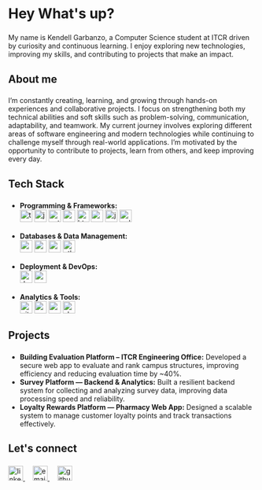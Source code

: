 <h1 align="left">Hey What's up?</h1>

###

<p align="left">My name is Kendell Garbanzo, a Computer Science student at ITCR driven by curiosity and continuous learning. I enjoy exploring new technologies, improving my skills, and contributing to projects that make an impact.</p>

###

<h2 align="left">About me</h2>

###

<p align="left">
I’m constantly creating, learning, and growing through hands-on experiences and collaborative projects. I focus on strengthening both my technical abilities and soft skills such as problem-solving, communication, adaptability, and teamwork. My current journey involves exploring different areas of software engineering and modern technologies while continuing to challenge myself through real-world applications. I’m motivated by the opportunity to contribute to projects, learn from others, and keep improving every day.
</p>

###

<h2 align="left">Tech Stack</h2>

###

<ul align="left">

<li>
  <b>Programming & Frameworks:</b><br>
  <img src="https://cdn.jsdelivr.net/gh/devicons/devicon/icons/typescript/typescript-original.svg" height="25" alt="typescript" title="TypeScript" />
  <img src="https://cdn.jsdelivr.net/gh/devicons/devicon/icons/javascript/javascript-original.svg" height="25" alt="javascript" title="JavaScript" />
  <img src="https://cdn.jsdelivr.net/gh/devicons/devicon/icons/python/python-original.svg" height="25" alt="python" title="Python" />
  <img src="https://cdn.jsdelivr.net/gh/devicons/devicon/icons/nextjs/nextjs-original.svg" height="25" alt="nextjs" title="Next.js" />
  <img src="https://cdn.jsdelivr.net/gh/devicons/devicon/icons/html5/html5-original.svg" height="25" alt="html" title="HTML" />
  <img src="https://cdn.jsdelivr.net/gh/devicons/devicon/icons/css3/css3-original.svg" height="25" alt="css" title="CSS" />
  <img src="https://cdn.jsdelivr.net/gh/devicons/devicon/icons/java/java-original.svg" height="25" alt="java" title="Java" />
  <img src="https://cdn.jsdelivr.net/gh/devicons/devicon/icons/cplusplus/cplusplus-original.svg" height="25" alt="cplusplus" title="C++" />
</li>

<br>

<li>
  <b>Databases & Data Management:</b><br>
  <img src="https://cdn.jsdelivr.net/gh/devicons/devicon/icons/postgresql/postgresql-original.svg" height="25" alt="postgresql" title="PostgreSQL" />
  <img src="https://cdn.jsdelivr.net/gh/devicons/devicon/icons/mongodb/mongodb-original.svg" height="25" alt="mongodb" title="MongoDB" />
  <img src="https://cdn.jsdelivr.net/gh/devicons/devicon/icons/redis/redis-original.svg" height="25" alt="redis" title="Redis" />
  <img src="https://cdn.jsdelivr.net/gh/devicons/devicon/icons/python/python-original.svg" height="25" alt="etl" title="ETL" />
</li>

<br>

<li>
  <b>Deployment & DevOps:</b><br>
  <img src="https://cdn.jsdelivr.net/gh/devicons/devicon/icons/docker/docker-original.svg" height="25" alt="docker" title="Docker" />
  <img src="https://cdn.jsdelivr.net/gh/devicons/devicon/icons/vercel/vercel-original.svg" height="25" alt="vercel" title="Vercel" />
</li>

<br>

<li>
  <b>Analytics & Tools:</b><br>
  <img src="https://cdn.jsdelivr.net/gh/devicons/devicon/icons/git/git-original.svg" height="25" alt="git" title="Git" />
  <img src="https://cdn.jsdelivr.net/gh/devicons/devicon/icons/nodejs/nodejs-original.svg" height="25" alt="nodejs" title="Node.js" />
  <img src="https://cdn.jsdelivr.net/gh/devicons/devicon/icons/javascript/javascript-original.svg" height="25" alt="restapi" title="REST APIs" />
  <img src="https://cdn.jsdelivr.net/gh/devicons/devicon/icons/googlecloud/googlecloud-original.svg" height="25" alt="cloud" title="JWT, Clerk, PostHog, Superset" />
</li>

</ul>

###

<h2 align="left">Projects</h2>

###

<ul align="left">
  <li><b>Building Evaluation Platform – ITCR Engineering Office:</b> Developed a secure web app to evaluate and rank campus structures, improving efficiency and reducing evaluation time by ~40%.</li>
  <li><b>Survey Platform — Backend & Analytics:</b> Built a resilient backend system for collecting and analyzing survey data, improving data processing speed and reliability.</li>
  <li><b>Loyalty Rewards Platform — Pharmacy Web App:</b> Designed a scalable system to manage customer loyalty points and track transactions effectively.</li>
</ul>

###

<h2 align="left">Let's connect</h2>

###

<p align="left">
  <a href="https://www.linkedin.com/in/tuusuario" target="_blank">
    <img src="https://cdn.jsdelivr.net/gh/devicons/devicon/icons/linkedin/linkedin-original.svg" height="30" alt="linkedin logo" />
  </a>
  <img width="12" />
  <a href="mailto:youremail@example.com">
    <img src="https://cdn-icons-png.flaticon.com/512/732/732200.png" height="30" alt="email logo" />
  </a>
  <img width="12" />
  <a href="https://github.com/KendellGarbanzo" target="_blank">
    <img src="https://cdn.jsdelivr.net/gh/devicons/devicon/icons/github/github-original.svg" height="30" alt="github logo" />
  </a>
</p>

###
